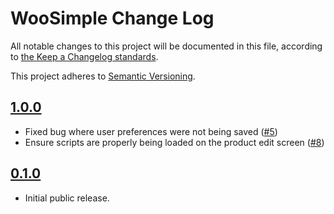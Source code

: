 # WooSimple Change Log

All notable changes to this project will be documented in this file, according to [the Keep a Changelog standards](http://keepachangelog.com/).

This project adheres to [Semantic Versioning](http://semver.org/).

## [1.0.0]

* Fixed bug where user preferences were not being saved ([#5])
* Ensure scripts are properly being loaded on the product edit screen ([#8])

## [0.1.0]

* Initial public release.


[Unreleased]: https://github.com/liquidweb/woosimple/compare/master...develop
[1.0.0]: https://github.com/liquidweb/woosimple/releases/tag/v1.0.0
[0.1.0]: https://github.com/liquidweb/woosimple/releases/tag/v0.1.0
[#5]: https://github.com/liquidweb/woosimple/issues/5
[#8]: https://github.com/liquidweb/woosimple/pull/8
